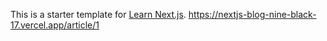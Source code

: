 This is a starter template for [Learn Next.js](https://nextjs.org/learn).
https://nextjs-blog-nine-black-17.vercel.app/article/1
